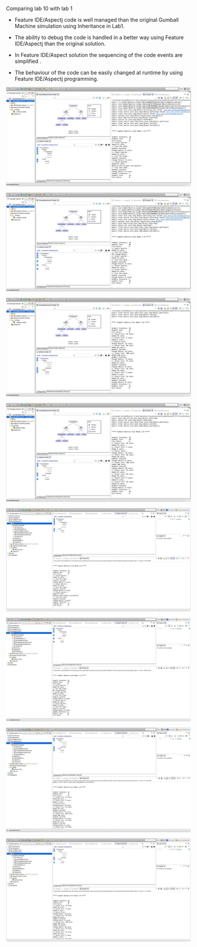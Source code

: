 Comparing lab 10 with lab 1

-  Feature IDE/Aspectj code is well managed than the original Gumball Machine simulation using Inheritance in Lab1. 

- The ability to debug the code is handled in a better way using Feature IDE/Aspectj than 
the original solution.

- In Feature IDE/Aspect solution the sequencing of the code events are simplified .

- The behaviour of the code can be easily changed at runtime by using Feature IDE/Aspectj programming.

![alt text](https://github.com/anushreemenon/cmpe202/blob/master/lab10/Output/Screenshots/Feature%20%20Order%20Crank%20Machine%20supporting%2025%20Cents.JPG?raw=true)

![alt text](https://github.com/anushreemenon/cmpe202/blob/master/lab10/Output/Screenshots/Feature%20Order%20Crank%20Machine%20supporting%2050%20Cents.JPG?raw=true)

![alt text](https://github.com/anushreemenon/cmpe202/blob/master/lab10/Output/Screenshots/Feature%20Order%20Slot%20Machine%20supporting%2025%20Cents.JPG?raw=true)

![alt text](https://github.com/anushreemenon/cmpe202/blob/master/lab10/Output/Screenshots/Feature%20Order%20Slot%20Machine%20supporting%2050%20Cents.JPG?raw=true)

![alt text](https://github.com/anushreemenon/cmpe202/blob/master/lab10/Output/Screenshots/CrankMachine%2025%20Cents.JPG?raw=true)

![alt text](https://github.com/anushreemenon/cmpe202/blob/master/lab10/Output/Screenshots/CrankMachine%2050%20Cents.JPG?raw=true)

![alt text](https://github.com/anushreemenon/cmpe202/blob/master/lab10/Output/Screenshots/SlotMachine%2025%20Cents.JPG?raw=true)

![alt text](https://github.com/anushreemenon/cmpe202/blob/master/lab10/Output/Screenshots/SlotMachine%2050%20Cents.JPG?raw=true)




